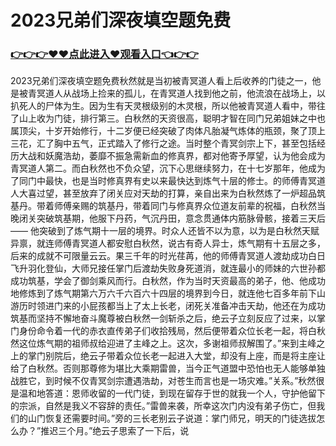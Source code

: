 # 2023兄弟们深夜填空题免费

### <a href="https://github.com/hytripu/bgfr">👉👉👉♥♥点此进入♥观看入口👈👉👉</a>

2023兄弟们深夜填空题免费秋然就是当初被青冥道人看上后收养的门徒之一，他是被青冥道人从战场上捡来的孤儿，在青冥道人找到他之前，他流浪在战场上，以扒死人的尸体为生。因为生有天灵根级别的木灵根，所以他被青冥道人看中，带往了山上收为门徒，排行第三。白秋然的天资很高，聪明才智在同门兄弟姐妹之中也属顶尖，十岁开始修行，十二岁便已经突破了肉体凡胎凝气炼体的瓶颈，聚了顶上三花，汇了胸中五气，正式踏入了修行之途。当时整个青冥剑宗上下，甚至包括经历大战和妖魔浩劫，萎靡不振急需新血的修真界，都对他寄予厚望，认为他会成为青冥道人第二。而白秋然也不负众望，沉下心思继续努力，在十七岁那年，他成为了同门中最快，也是当时修真界有史以来最快达到炼气十层的修士。的师傅青冥道人大喜过望，甚至放弃了闭关应对天劫的打算，亲自出来为白秋然炼了一炉超品筑基丹。带着师傅亲赐的筑基丹，带着同门与修真界众位道友前辈的祝福，白秋然当晚闭关突破筑基期，他服下丹药，气沉丹田，意念贯通体内筋脉骨骸，接着三天后——
他突破到了炼气期十一层的境界。时众人还皆不以为意，以为是白秋然天赋异禀，就连师傅青冥道人都安慰白秋然，说古有奇人异士，炼气期有十五层之多，后来的成就不可限量云云。果三千年的时光荏苒，他的师傅青冥道人渡劫成功白日飞升羽化登仙，大师兄接任掌门后渡劫失败身死道消，就连最小的师妹的六世孙都成功筑基，学会了御剑乘风而行。白秋然，作为当时天资最高的弟子，他、他成功地修炼到了炼气期第六万六千六百六十四层的境界到今日，就连他七百多年前下山游历时领进门来的小屁孩都当上了太上长老，闭死关准备冲击天劫，他还在为成功筑基而坚持不懈地奋斗魔尊被白秋然一剑斩杀之后，绝云子立刻反应了过来，以掌门身份命令着一代的赤衣直传弟子们收拾残局，然后便带着众位长老一起，将白秋然这位炼气期的祖师叔给迎进了主峰之上。这次，多谢祖师叔解围了。”来到主峰之上的掌门别院后，绝云子带着众位长老一起进入大堂，却没有上座，而是将主座让给了白秋然。否则那尊修为堪比大乘期雷兽，当今正气道盟中恐怕也无人能够单独战胜它，到时候不仅青冥剑宗遭遇浩劫，对苍生而言也是一场灾难。”关系。”秋然很是温和地答道：恩师收留的一代门徒，到现在留存于世的就我一个人，守护他留下的宗派，自然是我义不容辞的责任。”雷兽来袭，所幸这次门内没有弟子伤亡，但我们的山门恢复还需要时间。”旁的三长老别云子说道：掌门师兄，明天的门徒选拔怎么办？”推迟三个月。”绝云子思索了一下后，说
